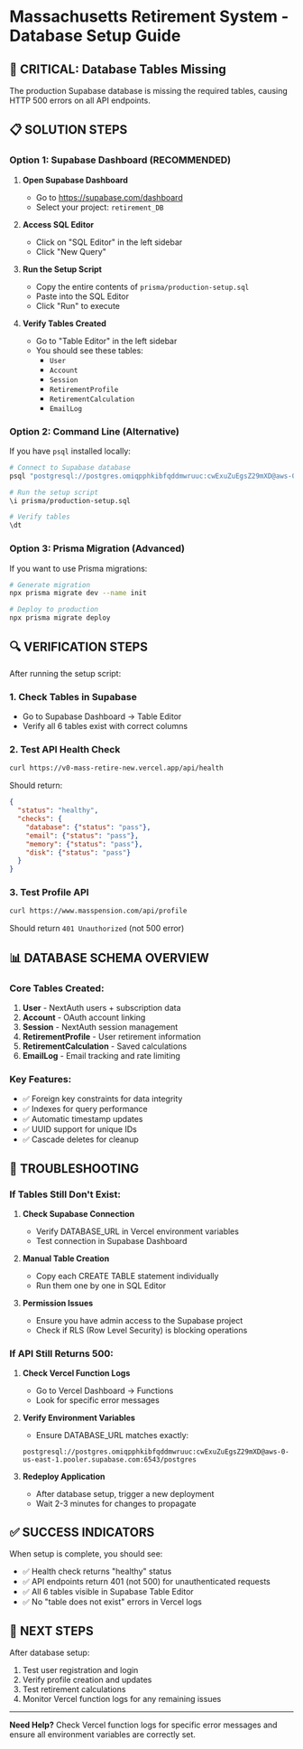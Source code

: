 # Massachusetts Retirement System - Database Setup Guide

## 🚨 CRITICAL: Database Tables Missing

The production Supabase database is missing the required tables, causing HTTP 500 errors on all API endpoints.

## 📋 SOLUTION STEPS

### **Option 1: Supabase Dashboard (RECOMMENDED)**

1. **Open Supabase Dashboard**
   - Go to https://supabase.com/dashboard
   - Select your project: `retirement_DB`

2. **Access SQL Editor**
   - Click on "SQL Editor" in the left sidebar
   - Click "New Query"

3. **Run the Setup Script**
   - Copy the entire contents of `prisma/production-setup.sql`
   - Paste into the SQL Editor
   - Click "Run" to execute

4. **Verify Tables Created**
   - Go to "Table Editor" in the left sidebar
   - You should see these tables:
     - `User`
     - `Account` 
     - `Session`
     - `RetirementProfile`
     - `RetirementCalculation`
     - `EmailLog`

### **Option 2: Command Line (Alternative)**

If you have `psql` installed locally:

```bash
# Connect to Supabase database
psql "postgresql://postgres.omiqpphkibfqddmwruuc:cwExuZuEgsZ29mXD@aws-0-us-east-1.pooler.supabase.com:6543/postgres"

# Run the setup script
\i prisma/production-setup.sql

# Verify tables
\dt
```

### **Option 3: Prisma Migration (Advanced)**

If you want to use Prisma migrations:

```bash
# Generate migration
npx prisma migrate dev --name init

# Deploy to production
npx prisma migrate deploy
```

## 🔍 VERIFICATION STEPS

After running the setup script:

### **1. Check Tables in Supabase**
- Go to Supabase Dashboard → Table Editor
- Verify all 6 tables exist with correct columns

### **2. Test API Health Check**
```bash
curl https://v0-mass-retire-new.vercel.app/api/health
```
Should return:
```json
{
  "status": "healthy",
  "checks": {
    "database": {"status": "pass"},
    "email": {"status": "pass"},
    "memory": {"status": "pass"},
    "disk": {"status": "pass"}
  }
}
```

### **3. Test Profile API**
```bash
curl https://www.masspension.com/api/profile
```
Should return `401 Unauthorized` (not 500 error)

## 📊 DATABASE SCHEMA OVERVIEW

### **Core Tables Created:**

1. **User** - NextAuth users + subscription data
2. **Account** - OAuth account linking
3. **Session** - NextAuth session management
4. **RetirementProfile** - User retirement information
5. **RetirementCalculation** - Saved calculations
6. **EmailLog** - Email tracking and rate limiting

### **Key Features:**
- ✅ Foreign key constraints for data integrity
- ✅ Indexes for query performance
- ✅ Automatic timestamp updates
- ✅ UUID support for unique IDs
- ✅ Cascade deletes for cleanup

## 🚨 TROUBLESHOOTING

### **If Tables Still Don't Exist:**

1. **Check Supabase Connection**
   - Verify DATABASE_URL in Vercel environment variables
   - Test connection in Supabase Dashboard

2. **Manual Table Creation**
   - Copy each CREATE TABLE statement individually
   - Run them one by one in SQL Editor

3. **Permission Issues**
   - Ensure you have admin access to the Supabase project
   - Check if RLS (Row Level Security) is blocking operations

### **If API Still Returns 500:**

1. **Check Vercel Function Logs**
   - Go to Vercel Dashboard → Functions
   - Look for specific error messages

2. **Verify Environment Variables**
   - Ensure DATABASE_URL matches exactly:
   ```
   postgresql://postgres.omiqpphkibfqddmwruuc:cwExuZuEgsZ29mXD@aws-0-us-east-1.pooler.supabase.com:6543/postgres
   ```

3. **Redeploy Application**
   - After database setup, trigger a new deployment
   - Wait 2-3 minutes for changes to propagate

## ✅ SUCCESS INDICATORS

When setup is complete, you should see:

- ✅ Health check returns "healthy" status
- ✅ API endpoints return 401 (not 500) for unauthenticated requests
- ✅ All 6 tables visible in Supabase Table Editor
- ✅ No "table does not exist" errors in Vercel logs

## 🎯 NEXT STEPS

After database setup:

1. Test user registration and login
2. Verify profile creation and updates
3. Test retirement calculations
4. Monitor Vercel function logs for any remaining issues

---

**Need Help?** Check Vercel function logs for specific error messages and ensure all environment variables are correctly set.
